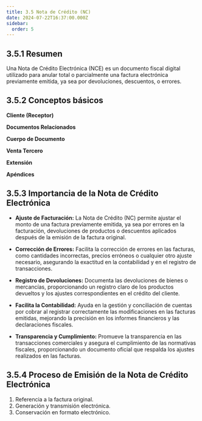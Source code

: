 ```yaml
---
title: 3.5 Nota de Crédito (NC)
date: 2024-07-22T16:37:00.000Z
sidebar:
  order: 5
---
```

## 3.5.1 Resumen

Una Nota de Crédito Electrónica (NCE) es un documento fiscal digital utilizado para anular total o parcialmente una factura electrónica previamente emitida, ya sea por devoluciones, descuentos, o errores.

## 3.5.2 Conceptos básicos

**Cliente (Receptor)**

**Documentos Relacionados**

**Cuerpo de Documento**

**Venta Tercero**

**Extensión**

**Apéndices**

## 3.5.3 Importancia de la Nota de Crédito Electrónica

* **Ajuste de Facturación:** La Nota de Crédito (NC) permite ajustar el monto de una factura previamente emitida, ya sea por errores en la facturación, devoluciones de productos o descuentos aplicados después de la emisión de la factura original.

* **Corrección de Errores:** Facilita la corrección de errores en las facturas, como cantidades incorrectas, precios erróneos o cualquier otro ajuste necesario, asegurando la exactitud en la contabilidad y en el registro de transacciones.

* **Registro de Devoluciones:** Documenta las devoluciones de bienes o mercancías, proporcionando un registro claro de los productos devueltos y los ajustes correspondientes en el crédito del cliente.

* **Facilita la Contabilidad:** Ayuda en la gestión y conciliación de cuentas por cobrar al registrar correctamente las modificaciones en las facturas emitidas, mejorando la precisión en los informes financieros y las declaraciones fiscales.

* **Transparencia y Cumplimiento:** Promueve la transparencia en las transacciones comerciales y asegura el cumplimiento de las normativas fiscales, proporcionando un documento oficial que respalda los ajustes realizados en las facturas.

## 3.5.4 Proceso de Emisión de la Nota de Crédito Electrónica

1. Referencia a la factura original.
2. Generación y transmisión electrónica.
3. Conservación en formato electrónico.

